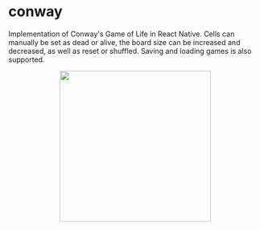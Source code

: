 # conway

Implementation of Conway's Game of Life in React Native. Cells can manually be set as dead or alive, the board size can be increased and decreased, as well as reset or shuffled. Saving and loading games is also supported.

<p align="center">
<img src="conway.gif" width="300"/>
</p>
